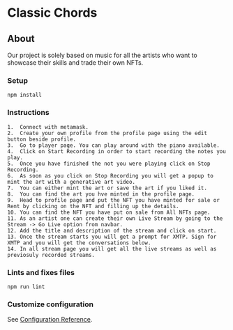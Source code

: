 # Classic Chords

## About
Our project is solely based on music for all the artists who want to showcase their skills and trade their own NFTs.

### Setup
```
npm install
```

### Instructions
```
1.  Connect with metamask.
2.  Create your own profile from the profile page using the edit button beside profile.
3.  Go to player page. You can play around with the piano available.
4.  Click on Start Recording in order to start recording the notes you play.
5.  Once you have finished the not you were playing click on Stop Recording.
6.  As soon as you click on Stop Recording you will get a popup to mint the art with a generative art video.
7.  You can either mint the art or save the art if you liked it.
8.  You can find the art you hve minted in the profile page.
9.  Head to profile page and put the NFT you have minted for sale or Rent by clicking on the NFT and filling up the details.
10. You can find the NFT you have put on sale from All NFTs page.
11. As an artist one can create their own Live Stream by going to the Stream -> Go Live option from navbar.
12. Add the title and description of the stream and click on start.
13. Once the stream starts you will get a prompt for XMTP. Sign for XMTP and you will get the conversations below.
14. In all stream page you will get all the live streams as well as previosuly recorded streams.

```

### Lints and fixes files
```
npm run lint
```

### Customize configuration
See [Configuration Reference](https://cli.vuejs.org/config/).